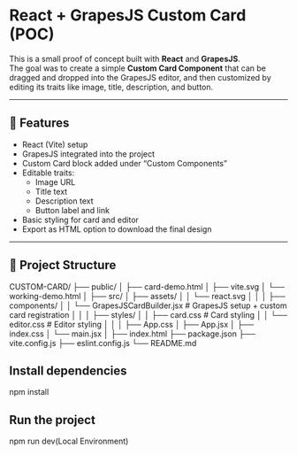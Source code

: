 # React + GrapesJS Custom Card (POC)

This is a small proof of concept built with **React** and **GrapesJS**.  
The goal was to create a simple **Custom Card Component** that can be dragged and dropped into the GrapesJS editor, and then customized by editing its traits like image, title, description, and button.

---

## 🔧 Features

- React (Vite) setup
- GrapesJS integrated into the project
- Custom Card block added under “Custom Components”
- Editable traits:
  - Image URL
  - Title text
  - Description text
  - Button label and link
- Basic styling for card and editor
- Export as HTML option to download the final design

---

## 📁 Project Structure
CUSTOM-CARD/
├── public/
│ ├── card-demo.html
│ ├── vite.svg
│ └── working-demo.html
│
├── src/
│ ├── assets/
│ │ └── react.svg
│ │
│ ├── components/
│ │ └── GrapesJSCardBuilder.jsx # GrapesJS setup + custom card registration
│ │
│ ├── styles/
│ │ ├── card.css # Card styling
│ │ └── editor.css # Editor styling
│ │
│ ├── App.css
│ ├── App.jsx
│ ├── index.css
│ └── main.jsx
│
├── index.html
├── package.json
├── vite.config.js
├── eslint.config.js
└── README.md


## Install dependencies
npm install

## Run the project
npm run dev(Local Environment)

